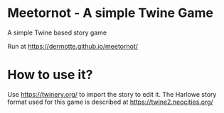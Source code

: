 # Meetornot - A simple Twine Game
A simple Twine based story game

Run at https://dermotte.github.io/meetornot/

# How to use it?
Use https://twinery.org/ to import the story to edit it. The Harlowe story format used for this game is described at https://twine2.neocities.org/
